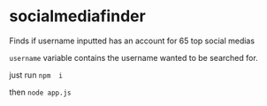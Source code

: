 # socialmediafinder
Finds if username inputted has an account for 65 top social medias

`username` variable contains the username wanted to be searched for.

just run `npm  i`


then `node app.js`
